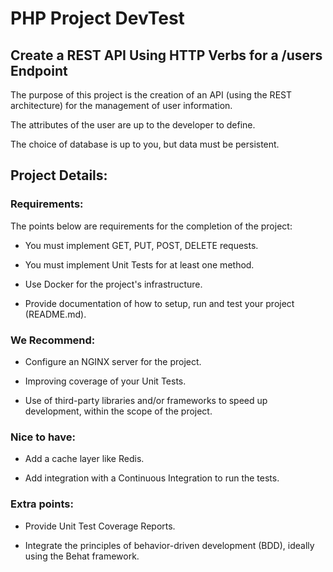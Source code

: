 # PHP Project DevTest


## Create a REST API Using HTTP Verbs for a /users Endpoint

The purpose of this project is the creation of an API (using the REST architecture) for the management of user information.

The attributes of the user are up to the developer to define.

The choice of database is up to you, but data must be persistent.


## Project Details:

### Requirements:

The points below are requirements for the completion of the project:

- You must implement GET, PUT, POST, DELETE requests.

- You must implement Unit Tests for at least one method.

- Use Docker for the project's infrastructure.

- Provide documentation of how to setup, run and test your project (README.md).


### We Recommend:

- Configure an NGINX server for the project.

- Improving coverage of your Unit Tests.

- Use of third-party libraries and/or frameworks to speed up development, within the scope of the project.


### Nice to have:

- Add a cache layer like Redis.

- Add integration with a Continuous Integration to run the tests.


### Extra points:

- Provide Unit Test Coverage Reports.

- Integrate the principles of behavior-driven development (BDD), ideally using the Behat framework.
